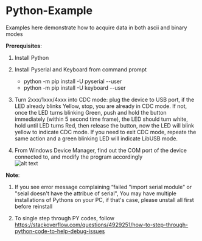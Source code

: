 # Python-Example

Examples here demonstrate how to acquire data in both ascii and binary modes

**Prerequisites**:

1) Install Python

2) Install Pyserial and Keyboard from command prompt
    - python -m pip install -U pyserial --user
    - python -m pip install -U keyboard --user

3) Turn 2xxx/1xxx/4xxx into CDC mode: plug the device to USB port, if the LED already blinks Yellow, stop, you are already in CDC mode. If not, once the LED turns blinking Green, push and hold the button immediately (within 5 second time frame), the LED should turn white, hold until LED turns Red, then release the button, now the LED will blink yellow to indicate CDC mode. If you need to exit CDC mode, repeate the same action and a green blinking LED will indicate LibUSB mode.

4) From Windows Device Manager, find out the COM port of the device connected to, and modify the program accordingly<br/>
![alt text](https://www.dataq.com/resources/repository/matlab_devicemanager.png)

**Note**:

1) If you see error message complaining “failed "import serial module" or "seial doesn't have the attribue of serial", You may have multiple installations of Pythons on your PC, if that's case, please unstall all first before reinstall

2) To single step through PY codes, follow
https://stackoverflow.com/questions/4929251/how-to-step-through-python-code-to-help-debug-issues

